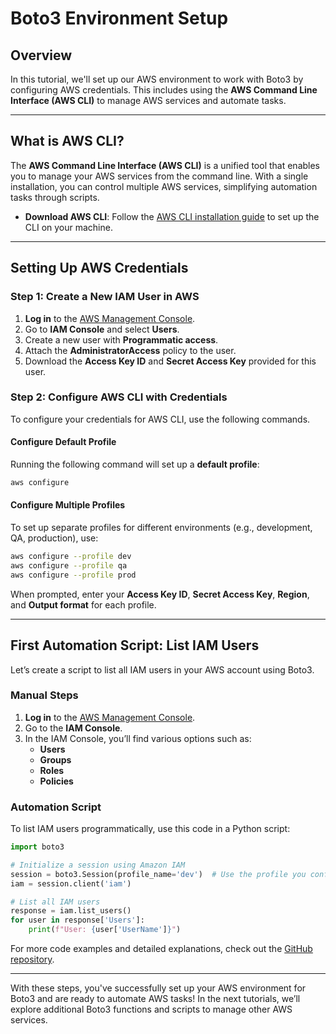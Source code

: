 # Boto3 Environment Setup

## Overview

In this tutorial, we'll set up our AWS environment to work with Boto3 by configuring AWS credentials. This includes using the **AWS Command Line Interface (AWS CLI)** to manage AWS services and automate tasks.

---

## What is AWS CLI?

The **AWS Command Line Interface (AWS CLI)** is a unified tool that enables you to manage your AWS services from the command line. With a single installation, you can control multiple AWS services, simplifying automation tasks through scripts.

- **Download AWS CLI**: Follow the [AWS CLI installation guide](https://docs.aws.amazon.com/cli/latest/userguide/getting-started-install.html) to set up the CLI on your machine.

---

## Setting Up AWS Credentials

### Step 1: Create a New IAM User in AWS

1. **Log in** to the [AWS Management Console](https://aws.amazon.com/console/).
2. Go to **IAM Console** and select **Users**.
3. Create a new user with **Programmatic access**.
4. Attach the **AdministratorAccess** policy to the user.
5. Download the **Access Key ID** and **Secret Access Key** provided for this user.

### Step 2: Configure AWS CLI with Credentials

To configure your credentials for AWS CLI, use the following commands.

#### Configure Default Profile

Running the following command will set up a **default profile**:
```bash
aws configure
```

#### Configure Multiple Profiles

To set up separate profiles for different environments (e.g., development, QA, production), use:
```bash
aws configure --profile dev
aws configure --profile qa
aws configure --profile prod
```

When prompted, enter your **Access Key ID**, **Secret Access Key**, **Region**, and **Output format** for each profile.

---

## First Automation Script: List IAM Users

Let’s create a script to list all IAM users in your AWS account using Boto3.

### Manual Steps

1. **Log in** to the [AWS Management Console](https://aws.amazon.com/console/).
2. Go to the **IAM Console**.
3. In the IAM Console, you’ll find various options such as:
   - **Users**
   - **Groups**
   - **Roles**
   - **Policies**

### Automation Script

To list IAM users programmatically, use this code in a Python script:

```python
import boto3

# Initialize a session using Amazon IAM
session = boto3.Session(profile_name='dev')  # Use the profile you configured
iam = session.client('iam')

# List all IAM users
response = iam.list_users()
for user in response['Users']:
    print(f"User: {user['UserName']}")
```

For more code examples and detailed explanations, check out the [GitHub repository](https://github.com/CodeNinjaOps/python_projects.git).

---

With these steps, you've successfully set up your AWS environment for Boto3 and are ready to automate AWS tasks! In the next tutorials, we’ll explore additional Boto3 functions and scripts to manage other AWS services.